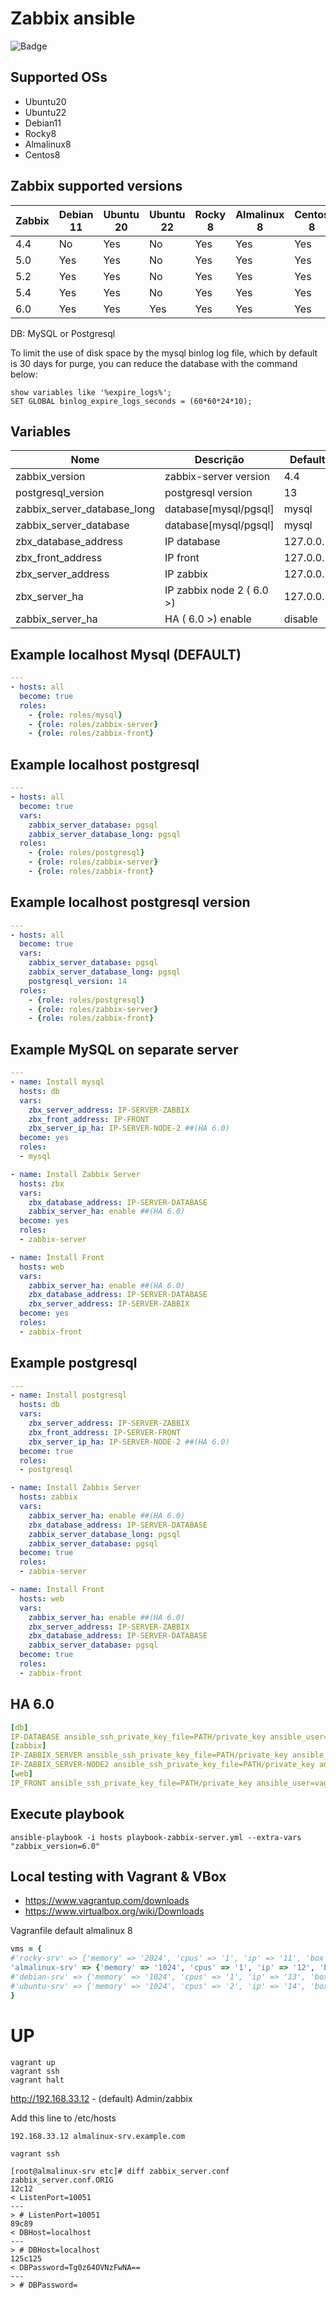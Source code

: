 # Zabbix ansible

![Badge](https://img.shields.io/badge/ansible-2.9.10-blue)

## Supported OSs

- Ubuntu20
- Ubuntu22
- Debian11
- Rocky8
- Almalinux8
- Centos8

## Zabbix supported versions

|   Zabbix       |  Debian 11 | Ubuntu 20 | Ubuntu 22 | Rocky 8 | Almalinux 8 | Centos 8 |
|   ----         |     ---    |    ---    |    ---    |   ---   |     ---     |    ---   |
|    4.4         |      No    |     Yes   |      No   |   Yes   |       Yes   |    Yes   |
|    5.0         |      Yes   |     Yes   |      No   |   Yes   |       Yes   |    Yes   |
|    5.2         |      Yes   |     Yes   |      No   |   Yes   |       Yes   |    Yes   |
|    5.4         |      Yes   |     Yes   |      No   |   Yes   |       Yes   |    Yes   |
|    6.0         |      Yes   |     Yes   |      Yes  |   Yes   |       Yes   |    Yes   |

DB: MySQL or Postgresql

To limit the use of disk space by the mysql binlog log file, which by default is 30 days for purge, you can reduce the database with the command below:
```
show variables like '%expire_logs%';
SET GLOBAL binlog_expire_logs_seconds = (60*60*24*10);
```

## Variables
| Nome | Descrição | Default | 
|------|-----------|---------|
| zabbix_version | zabbix-server version| 4.4|
| postgresql_version | postgresql version | 13 |
| zabbix_server_database_long |  database[mysql/pgsql] |  mysql
| zabbix_server_database | database[mysql/pgsql] | mysql
| zbx_database_address | IP database | 127.0.0.1
| zbx_front_address | IP front | 127.0.0.1
| zbx_server_address | IP zabbix | 127.0.0.1
| zbx_server_ha | IP zabbix node 2 ( 6.0 >) | 127.0.0.1
| zabbix_server_ha | HA ( 6.0 >) enable|disable | disable

## Example localhost Mysql (DEFAULT)
```yaml
---
- hosts: all
  become: true
  roles:
    - {role: roles/mysql}
    - {role: roles/zabbix-server}
    - {role: roles/zabbix-front}
```
## Example localhost postgresql
```yaml
---
- hosts: all
  become: true
  vars:
    zabbix_server_database: pgsql
    zabbix_server_database_long: pgsql
  roles:
    - {role: roles/postgresql}
    - {role: roles/zabbix-server}
    - {role: roles/zabbix-front}

```
## Example localhost postgresql version 
```yaml
---
- hosts: all
  become: true
  vars:
    zabbix_server_database: pgsql
    zabbix_server_database_long: pgsql
    postgresql_version: 14
  roles:
    - {role: roles/postgresql}
    - {role: roles/zabbix-server}
    - {role: roles/zabbix-front}

```
## Example MySQL on separate server
```yaml
---
- name: Install mysql
  hosts: db
  vars:
    zbx_server_address: IP-SERVER-ZABBIX
    zbx_front_address: IP-FRONT
    zbx_server_ip_ha: IP-SERVER-NODE-2 ##(HA 6.0)
  become: yes
  roles:
  - mysql

- name: Install Zabbix Server
  hosts: zbx
  vars:
    zbx_database_address: IP-SERVER-DATABASE
    zabbix_server_ha: enable ##(HA 6.0)
  become: yes
  roles:
  - zabbix-server

- name: Install Front
  hosts: web
  vars:    
    zabbix_server_ha: enable ##(HA 6.0)
    zbx_database_address: IP-SERVER-DATABASE
    zbx_server_address: IP-SERVER-ZABBIX
  become: yes
  roles:
  - zabbix-front
```
## Example postgresql
```yaml
---
- name: Install postgresql
  hosts: db
  vars:
    zbx_server_address: IP-SERVER-ZABBIX
    zbx_front_address: IP-SERVER-FRONT
    zbx_server_ip_ha: IP-SERVER-NODE-2 ##(HA 6.0)
  become: true
  roles:
  - postgresql

- name: Install Zabbix Server
  hosts: zabbix
  vars:
    zabbix_server_ha: enable ##(HA 6.0)
    zbx_database_address: IP-SERVER-DATABASE
    zabbix_server_database_long: pgsql
    zabbix_server_database: pgsql
  become: true
  roles:
  - zabbix-server

- name: Install Front
  hosts: web
  vars:
    zabbix_server_ha: enable ##(HA 6.0)
    zbx_server_address: IP-SERVER-ZABBIX
    zbx_database_address: IP-SERVER-DATABASE
    zabbix_server_database: pgsql
  become: true
  roles:
  - zabbix-front
```
## HA 6.0
```yaml
[db]
IP-DATABASE ansible_ssh_private_key_file=PATH/private_key ansible_user=vagrant
[zabbix]
IP-ZABBIX_SERVER ansible_ssh_private_key_file=PATH/private_key ansible_user=vagrant
IP-ZABBIX_SERVER-NODE2 ansible_ssh_private_key_file=PATH/private_key ansible_user=vagrant
[web]
IP_FRONT ansible_ssh_private_key_file=PATH/private_key ansible_user=vagrant
```

## Execute playbook
```
ansible-playbook -i hosts playbook-zabbix-server.yml --extra-vars "zabbix_version=6.0"
```

## Local testing with Vagrant & VBox

- https://www.vagrantup.com/downloads
- https://www.virtualbox.org/wiki/Downloads

Vagranfile default almalinux 8

```ruby
vms = {
#'rocky-srv' => {'memory' => '2024', 'cpus' => '1', 'ip' => '11', 'box' => 'rockylinux/8'},
'almalinux-srv' => {'memory' => '1024', 'cpus' => '1', 'ip' => '12', 'box' => 'almalinux/8'},
#'debian-srv' => {'memory' => '1024', 'cpus' => '1', 'ip' => '13', 'box' => 'debian/buster64'},
#'ubuntu-srv' => {'memory' => '1024', 'cpus' => '2', 'ip' => '14', 'box' => 'ubuntu/focal64'},
}
```
# UP
```
vagrant up 
vagrant ssh 
vagrant halt 
```
http://192.168.33.12 - (default) Admin/zabbix

Add this line to /etc/hosts
```
192.168.33.12 almalinux-srv.example.com
```

```
vagrant ssh

[root@almalinux-srv etc]# diff zabbix_server.conf zabbix_server.conf.ORIG
12c12
< ListenPort=10051
---
> # ListenPort=10051
89c89
< DBHost=localhost
---
> # DBHost=localhost
125c125
< DBPassword=Tg0z64OVNzFwNA==
---
> # DBPassword=

```
